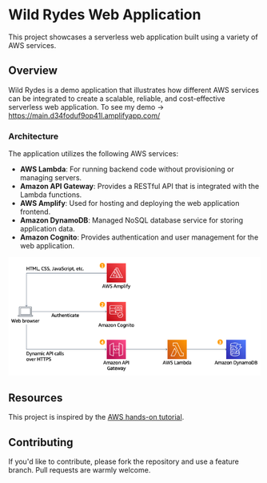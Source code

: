 # Wild Rydes Web Application

This project showcases a serverless web application built using a variety of AWS services.

## Overview

Wild Rydes is a demo application that illustrates how different AWS services can be integrated to create a scalable, reliable, and cost-effective serverless web application. To see my demo ->
https://main.d34foduf9op41l.amplifyapp.com/

### Architecture

The application utilizes the following AWS services:
- **AWS Lambda**: For running backend code without provisioning or managing servers.
- **Amazon API Gateway**: Provides a RESTful API that is integrated with the Lambda functions.
- **AWS Amplify**: Used for hosting and deploying the web application frontend.
- **Amazon DynamoDB**: Managed NoSQL database service for storing application data.
- **Amazon Cognito**: Provides authentication and user management for the web application.

![Serverless Architecture](./images/Serverless_Architecture.PNG)

## Resources

This project is inspired by the [AWS hands-on tutorial](https://aws.amazon.com/getting-started/hands-on/build-serverless-web-app-lambda-apigateway-s3-dynamodb-cognito/).

## Contributing

If you'd like to contribute, please fork the repository and use a feature branch. Pull requests are warmly welcome.
